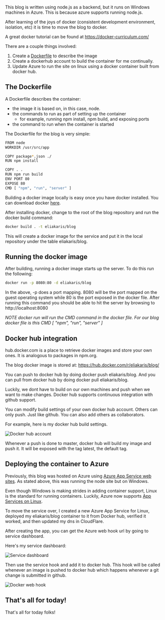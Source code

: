 This blog is written using node.js as a backend, but it runs on Windows machines in Azure.  This is because azure supports running node.js.

After learning of the joys of docker (consistent development environment, isolation, etc) it is time to move the blog to docker.

A great docker tutorial can be found at https://docker-curriculum.com/

There are a couple things involved:
1. Create a [Dockerfile](https://github.com/eliakaris/blog/blob/master/Dockerfile) to describe the image
1. Create a dockerhub account to build the container for me continually.
1. Update Azure to run the site on linux using a docker container built from docker hub.

## The Dockerfile

A Dockerfile describes the container:
- the image it is based on, in this case, node.
- the commands to run as part of setting up the container
  - for example, running npm install, npm build, and exposing ports
- the command to run when the container is started

The Dockerfile for the blog is very simple:

```bash
FROM node
WORKDIR /usr/src/app

COPY package*.json ./
RUN npm install

COPY . .
RUN npm run build
ENV PORT 80
EXPOSE 80
CMD [ "npm", "run", "server" ]
```

Building a docker image locally is easy once you have docker installed.  You can download docker [here](https://www.docker.com/get-docker).

After installing docker, change to the root of the blog repository and run the docker build command:
```bash
docker build . -t eliakaris/blog
```

This will create a docker image for the service and put it in the local repository under the table eliakaris/blog.

## Running the docker image

After building, running a docker image starts up the server.  To do this run the following:

```bash
docker run -p 8080:80 -d eliakaris/blog
```

In the above, -p does a port mapping.  8080 will be the port mapped on the guest operating system while 80 is the port exposed in the docker file.  After running this command you should be able to hit the server by browsing to http://localhost:8080

*NOTE docker run will run the CMD command in the docker file.  For our blog docker file is this CMD [ "npm", "run", "server" ]*

## Docker hub integration

hub.docker.com is a place to retrieve docker images and store your own ones.  It is analogous to packages in npm.org.

The blog docker image is stored at: https://hub.docker.com/r/eliakaris/blog/

You can push to docker hub by doing docker push eliakaris/blog.  And you can pull from docker hub by doing docker pull eliakaris/blog.

Luckily, we dont have to build on our own machines and push when we want to make changes.  Docker hub supports continuous integration with github support.

You can modify build settings of your own docker hub account.  Others can only push.  Just like github.  You can also add others as collaborators.

For example, here is my docker hub build settings.

![Docker hub account](/img/migrating-to-docker/docker-hub-build.png)

Whenever a push is done to master, docker hub will build my image and push it.  It will be exposed with the tag latest, the default tag.

## Deploying the container to Azure

Previously, this blog was hosted on Azure using [Azure App Service web sites](https://azure.microsoft.com/en-us/services/app-service/web/).  As stated above, this was running the node site but on Windows.

Even though Windows is making strides in adding container support, Linux is the standard for running containers.  Luckily, Azure now supports [App Services on Linux](https://azure.microsoft.com/en-us/blog/general-availability-of-app-service-on-linux-and-web-app-for-containers/).

To move the service over, I created a new Azure App Service for Linux, deployed my eliakaris/blog container to it from Docker hub, verified it worked, and then updated my dns in CloudFlare.

After creating the app, you can get the Azure web hook url by going to service dashboard.

Here's my service dashboard:

![Service dashboard](/img/migrating-to-docker/web-hook.png)

Then use the service hook and add it to docker hub.  This hook will be called whenever an image is pushed to docker hub which happens whenever a git change is submitted in github.

![Docker web hook](/img/migrating-to-docker/web-hook-in-docker.png)

## That's all for today!

That's all for today folks!
